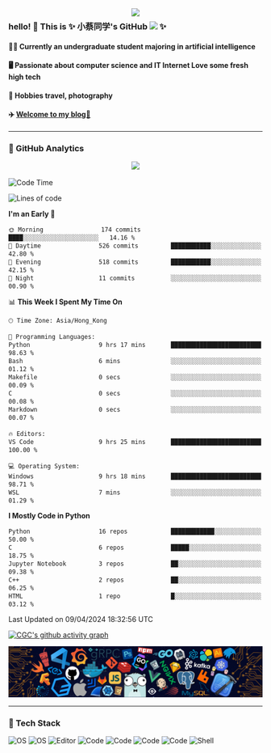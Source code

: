 <!-- <div align=center><img src="img/title2.png"></div> -->

<img align='right' src="https://media.giphy.com/media/v1.Y2lkPTc5MGI3NjExMjZ3bjB3YnhnZ3NhYnU3cXZkZWltdWc0dXQxbnIxNzNheDg3ZmI0eCZlcD12MV9pbnRlcm5hbF9naWZfYnlfaWQmY3Q9Zw/2z73e5pARxR03U7CB7/giphy.gif" width="260"> 

<h3> hello! 👋 This is ✨ 小蔡同学's GitHub <img src="https://media.giphy.com/media/du3J3cXyzhj75IOgvA/giphy.gif" width="25"> ✨ </h3>

#### 👨‍💻 Currently an undergraduate student majoring in artificial intelligence
#### 🖥️ Passionate about computer science and IT Internet Love some fresh high tech
#### 📸 Hobbies travel, photography
#### ✈️ [Welcome to my blog🔗](https://cgc12123.github.io/)
<!-- <img  src="https://media.giphy.com/media/FPbnShq1h1IS5FQyPD/giphy.gif" width="100"> -->

---

<!--
**CGC12123/CGC12123** is a  _special_  repository because its `README.md` (this file) appears on your GitHub profile.
Here are some ideas to get you started:
- 🔭 I’m currently working on ...
- 🌱 I’m currently learning ...
- 👯 I’m looking to collaborate on ...
- 🤔 I’m looking for help with ...
- 💬 Ask me about ...
- 📫 How to reach me: ...
- 😄 Pronouns: ...
- ⚡ Fun fact: ...
-->

<!-- ![CGC's Most used languages](https://github-readme-stats.vercel.app/api/top-langs?username=CGC12123&show_icons=true&count_private=true&theme=gotham) -->
### 🌟 GitHub Analytics

<!-- <div align=center><img src="https://metrics.lecoq.io/CGC12123?template=classic&languages=1&base=header%2C%20activity%2C%20community%2C%20repositories%2C%20metadata&base.indepth=false&base.hireable=false&base.skip=false&languages=false&languages.ignored=html%2C%20css%2C%20vhdl%2C%20javascript&languages.limit=8&languages.threshold=0%25&languages.other=false&languages.colors=github&languages.sections=most-used&languages.indepth=false&languages.analysis.timeout=15&languages.analysis.timeout.repositories=7.5&languages.categories=markup%2C%20programming&languages.recent.categories=markup%2C%20programming&languages.recent.load=300&languages.recent.days=14&config.timezone=Beijing"></div> -->

<center class="half">
<!--   <img src="./img/plane1.png" width=00/> -->
  <img src="[https://spotify-github-profile.vercel.app/api/view?uid=31k53kp6hgkbovg72427dya5av44&cover_image=true&theme=default&show_offline=false&background_color=121212](https://github-profile-trophy.vercel.app/?username=CGC12123)" width=200/>
<!--   <img src="./img/plane2.png" width=200/> -->
</center>

<!-- <img width="150" src="./img/plane1.png" />&emsp;&emsp;&emsp;&emsp;
<img src="[https://spotify-github-profile.vercel.app/api/view?uid=31k53kp6hgkbovg72427dya5av44&cover_image=true&theme=default&show_offline=false&background_color=121212](https://github-profile-trophy.vercel.app/?username=CGC12123)" />
&emsp;&emsp;&emsp;&emsp;
<img width="150" src="./img/plane2.png" /> -->
<!-- <div align="center"> <img src="https://github-profile-trophy.vercel.app/?username=CGC12123" /> </div> -->

<!-- 原来的state -->
<!-- ![CGC's GitHub stats](https://github-readme-stats.vercel.app/api?username=CGC12123&show_icons=true&theme=transparent) -->
<!-- ![CGC's Most used languages](https://github-readme-stats.vercel.app/api/top-langs/?username=CGC12123&layout=compact&hide_border=true&langs_count=10) -->
<!-- <div align="center"> <img src="https://activity-graph.herokuapp.com/graph?username=CGC12123&theme=xcode" /> </div> -->

<!--START_SECTION:waka-->
![Code Time](http://img.shields.io/badge/Code%20Time-419%20hrs%2034%20mins-blue)

![Lines of code](https://img.shields.io/badge/From%20Hello%20World%20I%27ve%20Written-10.3%20million%20lines%20of%20code-blue)

**I'm an Early 🐤** 

```text
🌞 Morning                174 commits         ████░░░░░░░░░░░░░░░░░░░░░   14.16 % 
🌆 Daytime                526 commits         ███████████░░░░░░░░░░░░░░   42.80 % 
🌃 Evening                518 commits         ███████████░░░░░░░░░░░░░░   42.15 % 
🌙 Night                  11 commits          ░░░░░░░░░░░░░░░░░░░░░░░░░   00.90 % 
```


📊 **This Week I Spent My Time On** 

```text
🕑︎ Time Zone: Asia/Hong_Kong

💬 Programming Languages: 
Python                   9 hrs 17 mins       █████████████████████████   98.63 % 
Bash                     6 mins              ░░░░░░░░░░░░░░░░░░░░░░░░░   01.12 % 
Makefile                 0 secs              ░░░░░░░░░░░░░░░░░░░░░░░░░   00.09 % 
C                        0 secs              ░░░░░░░░░░░░░░░░░░░░░░░░░   00.08 % 
Markdown                 0 secs              ░░░░░░░░░░░░░░░░░░░░░░░░░   00.07 % 

🔥 Editors: 
VS Code                  9 hrs 25 mins       █████████████████████████   100.00 % 

💻 Operating System: 
Windows                  9 hrs 18 mins       █████████████████████████   98.71 % 
WSL                      7 mins              ░░░░░░░░░░░░░░░░░░░░░░░░░   01.29 % 
```

**I Mostly Code in Python** 

```text
Python                   16 repos            ████████████░░░░░░░░░░░░░   50.00 % 
C                        6 repos             █████░░░░░░░░░░░░░░░░░░░░   18.75 % 
Jupyter Notebook         3 repos             ██░░░░░░░░░░░░░░░░░░░░░░░   09.38 % 
C++                      2 repos             ██░░░░░░░░░░░░░░░░░░░░░░░   06.25 % 
HTML                     1 repo              █░░░░░░░░░░░░░░░░░░░░░░░░   03.12 % 
```




 Last Updated on 09/04/2024 18:32:56 UTC
<!--END_SECTION:waka-->

[![CGC's github activity graph](https://github-readme-activity-graph.vercel.app/graph?username=CGC12123&theme=xcode)](https://github.com/CGC12123/github-readme-activity-graph)

<div align="center"> <img src="./img/code.png" /> </div>

---

### 🔧 Tech Stack
<!-- ![OS](https://img.shields.io/badge/OS-LINUX-informational?style=flat&logo=img/svg/linux.svg&logoColor=white&color=2bbc8a) -->
![OS](https://img.shields.io/badge/OS-LINUX-informational?style=flat&logo=data:image/svg%2bxml;base64,"./img/svg/linux.svg"&color=f8c387)
![OS](https://img.shields.io/badge/OS-ROS-informational?style=flat&logo=data:image/svg%2bxml;base64,<BASE64_DATA>&color=64483d)
![Editor](https://img.shields.io/badge/Editor-Visual_Studio_Code-informational?style=flat&logo=data:image/svg%2bxml;base64,<BASE64_DATA>&color=7cabb1)
![Code](https://img.shields.io/badge/Code-Python-informational?style=flat&logo=data:image/svg%2bxml;base64,<BASE64_DATA>&color=66a9c9)
![Code](https://img.shields.io/badge/Code-C-informational?style=flat&logo=data:image/svg%2bxml;base64,<BASE64_DATA>&color=525288)
![Code](https://img.shields.io/badge/Code-C++-informational?style=flat&logo=data:image/svg%2bxml;base64,<BASE64_DATA>&color=66a9c9)
![Code](https://img.shields.io/badge/Code-Make-informational?style=flat&logo=data:image/svg%2bxml;base64,<BASE64_DATA>)
![Shell](https://img.shields.io/badge/Shell-Bash-informational?style=flat&logo=data:image/svg%2bxml;base64,<BASE64_DATA>&color=66c18c)
<!-- <span > <img src="https://img.shields.io/badge/-HTML5-E34F26?style=flat-square&logo=html5&logoColor=white" /> -->
